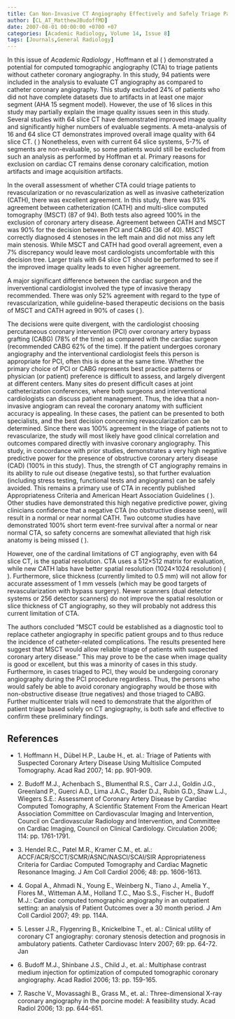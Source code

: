 ```yaml
---
title: Can Non-Invasive CT Angiography Effectively and Safely Triage Patients?
author: [CL_AT_MatthewJBudoffMD]
date: 2007-08-01 00:00:00 +0700 +07
categories: [Academic Radiology, Volume 14, Issue 8]
tags: [Journals,General Radiology]
---
```

In this issue of _Academic Radiology_ , Hoffmann et al ( ) demonstrated a potential for computed tomographic angiography (CTA) to triage patients without catheter coronary angiography. In this study, 94 patients were included in the analysis to evaluate CT angiography as compared to catheter coronary angiography. This study excluded 24% of patients who did not have complete datasets due to artifacts in at least one major segment (AHA 15 segment model). However, the use of 16 slices in this study may partially explain the image quality issues seen in this study. Several studies with 64 slice CT have demonstrated improved image quality and significantly higher numbers of evaluable segments. A meta-analysis of 16 and 64 slice CT demonstrates improved overall image quality with 64 slice CT. ( ) Nonetheless, even with current 64 slice systems, 5-7% of segments are non-evaluable, so some patients would still be excluded from such an analysis as performed by Hoffman et al. Primary reasons for exclusion on cardiac CT remains dense coronary calcification, motion artifacts and image acquisition artifacts.

In the overall assessment of whether CTA could triage patients to revascularization or no revascularization as well as invasive catheterization (CATH), there was excellent agreement. In this study, there was 93% agreement between catheterization (CATH) and multi-slice computed tomography (MSCT) (87 of 94). Both tests also agreed 100% in the exclusion of coronary artery disease. Agreement between CATH and MSCT was 90% for the decision between PCI and CABG (36 of 40). MSCT correctly diagnosed 4 stenoses in the left main and did not miss any left main stenosis. While MSCT and CATH had good overall agreement, even a 7% discrepancy would leave most cardiologists uncomfortable with this decision tree. Larger trials with 64 slice CT should be performed to see if the improved image quality leads to even higher agreement.

A major significant difference between the cardiac surgeon and the inverventional cardiologist involved the type of invasive therapy recommended. There was only 52% agreement with regard to the type of revascularization, while guideline-based therapeutic decisions on the basis of MSCT and CATH agreed in 90% of cases ( ).

The decisions were quite divergent, with the cardiologist choosing percutaneous coronary intervention (PCI) over coronary artery bypass grafting (CABG) (78% of the time) as compared with the cardiac surgeon (recommended CABG 62% of the time). If the patient undergoes coronary angiography and the interventional cardiologist feels this person is appropriate for PCI, often this is done at the same time. Whether the primary choice of PCI or CABG represents best practice patterns or physician (or patient) preference is difficult to assess, and largely divergent at different centers. Many sites do present difficult cases at joint catheterization conferences, where both surgeons and interventional cardiologists can discuss patient management. Thus, the idea that a non-invasive angiogram can reveal the coronary anatomy with sufficient accuracy is appealing. In these cases, the patient can be presented to both specialists, and the best decision concerning revascularization can be determined. Since there was 100% agreement in the triage of patients not to revascularize, the study will most likely have good clinical correlation and outcomes compared directly with invasive coronary angiography. This study, in concordance with prior studies, demonstrates a very high negative predictive power for the presence of obstructive coronary artery disease (CAD) (100% in this study). Thus, the strength of CT angiography remains in its ability to rule out disease (negative tests), so that further evaluation (including stress testing, functional tests and angiograms) can be safely avoided. This remains a primary use of CTA in recently published Appropriateness Criteria and American Heart Association Guidelines ( ). Other studies have demonstrated this high negative predictive power, giving clinicians confidence that a negative CTA (no obstructive disease seen), will result in a normal or near normal CATH. Two outcome studies have demonstrated 100% short term event-free survival after a normal or near normal CTA, so safety concerns are somewhat alleviated that high risk anatomy is being missed ( ).

However, one of the cardinal limitations of CT angiography, even with 64 slice CT, is the spatial resolution. CTA uses a 512×512 matrix for evaluation, while new CATH labs have better spatial resolution (1024×1024 resolution) ( ). Furthermore, slice thickness (currently limited to 0.5 mm) will not allow for accurate assessment of 1 mm vessels (which may be good targets of revascularization with bypass surgery). Newer scanners (dual detector systems or 256 detector scanners) do not improve the spatial resolution or slice thickness of CT angiography, so they will probably not address this current limitation of CTA.

The authors concluded “MSCT could be established as a diagnostic tool to replace catheter angiography in specific patient groups and to thus reduce the incidence of catheter-related complications. The results presented here suggest that MSCT would allow reliable triage of patients with suspected coronary artery disease.” This may prove to be the case when image quality is good or excellent, but this was a minority of cases in this study. Furthermore, in cases triaged to PCI, they would be undergoing coronary angiography during the PCI procedure regardless. Thus, the persons who would safely be able to avoid coronary angiography would be those with non-obstructive disease (true negatives) and those triaged to CABG. Further multicenter trials will need to demonstrate that the algorithm of patient triage based solely on CT angiography, is both safe and effective to confirm these preliminary findings.

## References

- 1\. Hoffmann H., Dübel H.P., Laube H., et. al.: Triage of Patients with Suspected Coronary Artery Disease Using Multislice Computed Tomography. Acad Rad 2007; 14: pp. 901-909.


- 2\. Budoff M.J., Achenbach S., Blumenthal R.S., Carr J.J., Goldin J.G., Greenland P., Guerci A.D., Lima J.A.C., Rader D.J., Rubin G.D., Shaw L.J., Wiegers S.E.: Assessment of Coronary Artery Disease by Cardiac Computed Tomography, A Scientific Statement From the American Heart Association Committee on Cardiovascular Imaging and Intervention, Council on Cardiovascular Radiology and Intervention, and Committee on Cardiac Imaging, Council on Clinical Cardiology. Circulation 2006; 114: pp. 1761-1791.


- 3\. Hendel R.C., Patel M.R., Kramer C.M., et. al.: ACCF/ACR/SCCT/SCMR/ASNC/NASCI/SCAI/SIR Appropriateness Criteria for Cardiac Computed Tomography and Cardiac Magnetic Resonance Imaging. J Am Coll Cardiol 2006; 48: pp. 1606-1613.


- 4\. Gopal A., Ahmadi N., Young E., Weinberg N., Tiano J., Amelia Y., Flores M., Witteman A.M., Holland T.C., Mao S.S., Fischer H., Budoff M.J.: Cardiac computed tomographic angiography in an outpatient setting: an analysis of Patient Outcomes over a 30 month period. J Am Coll Cardiol 2007; 49: pp. 114A.


- 5\. Lesser J.R., Flygenring B., Knickelbine T., et. al.: Clinical utility of coronary CT angiography: coronary stenosis detection and prognosis in ambulatory patients. Catheter Cardiovasc Interv 2007; 69: pp. 64-72. Jan


- 6\. Budoff M.J., Shinbane J.S., Child J., et. al.: Multiphase contrast medium injection for optimization of computed tomographic coronary angiography. Acad Radiol 2006; 13: pp. 159-165.


- 7\. Rasche V., Movassaghi B., Grass M., et. al.: Three-dimensional X-ray coronary angiography in the porcine model: A feasibility study. Acad Radiol 2006; 13: pp. 644-651.
